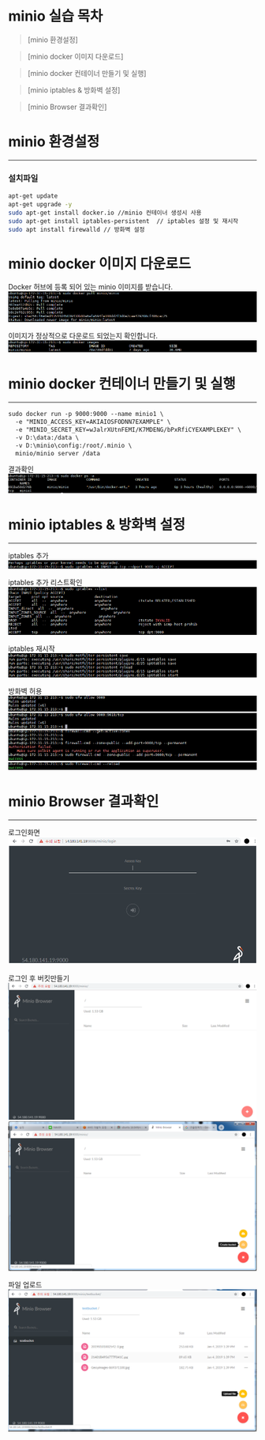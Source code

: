 # minio 실습 목차

>[minio 환경설정]

>[minio docker 이미지 다운로드]

>[minio docker 컨테이너 만들기 및 실행]

>[minio iptables & 방화벽 설정]

>[minio Browser 결과확인]


# minio 환경설정
-----
### 설치파일

```bash
apt-get update
apt-get upgrade -y
sudo apt-get install docker.io //minio 컨테이너 생성시 사용
sudo apt-get install iptables-persistent  // iptables 설정 및 재시작
sudo apt install firewalld // 방화벽 설정
```


# minio docker 이미지 다운로드
Docker 허브에 등록 되어 있는 minio 이미지를 받습니다.
![](https://github.com/ddmsme/minio/blob/master/img/1.%EC%9D%B4%EB%AF%B8%EC%A7%80%EB%8B%A4%EC%9A%B4%EB%A1%9C%EB%93%9C.png)

이미지가 정상적으로 다운로드 되었는지 확인합니다.
![](https://github.com/ddmsme/minio/blob/master/img/3.%EC%9D%B4%EB%AF%B8%EC%A7%80%EB%8B%A4%EC%9A%B4%EB%A1%9C%EB%93%9C%ED%99%95%EC%9D%B8.png)



# minio docker 컨테이너 만들기 및 실행
------

```
sudo docker run -p 9000:9000 --name minio1 \
  -e "MINIO_ACCESS_KEY=AKIAIOSFODNN7EXAMPLE" \
  -e "MINIO_SECRET_KEY=wJalrXUtnFEMI/K7MDENG/bPxRfiCYEXAMPLEKEY" \
  -v D:\data:/data \
  -v D:\minio\config:/root/.minio \
  minio/minio server /data
```
결과확인
![](https://github.com/ddmsme/minio/blob/master/img/minio1.png)



# minio iptables & 방화벽 설정
-----
iptables 추가
![](https://github.com/ddmsme/minio/blob/master/img/5.iptabes--INPUT.png)

iptables 추가 리스트확인
![](https://github.com/ddmsme/minio/blob/master/img/6.iptabes--list.png)

iptables 재시작
![](https://github.com/ddmsme/minio/blob/master/img/7.iptables%20%EC%9E%AC%EC%8B%9C%EC%9E%91.png)

방화벽 허용
![](https://github.com/ddmsme/minio/blob/master/img/8%EB%B0%A9%ED%99%94%EB%B2%BD%ED%97%88%EC%9A%A9.png)
![](https://github.com/ddmsme/minio/blob/master/img/9%EB%B0%A9%ED%99%94%EB%B2%BD%ED%97%88%EC%9A%A9.png)
![](https://github.com/ddmsme/minio/blob/master/img/10%EB%B0%A9%ED%99%94%EB%B2%BD%ED%97%88%EC%9A%A9.png)
![](https://github.com/ddmsme/minio/blob/master/img/11%EB%B0%A9%ED%99%94%EB%B2%BD%ED%97%88%EC%9A%A9.png)


# minio Browser 결과확인
-----
로그인화면
![](https://github.com/ddmsme/minio/blob/master/img/12%EC%99%84%EB%A3%8C.PNG)

로그인 후 버킷만들기
![](https://github.com/ddmsme/minio/blob/master/img/12.%EB%A1%9C%EA%B7%B8%EC%9D%B8%ED%9B%84%20%ED%99%94%EB%A9%B4%20%EB%B2%84%ED%82%B7%EB%A7%8C%EB%93%A4%EA%B8%B0.PNG)
![](https://github.com/ddmsme/minio/blob/master/img/13.%EB%B2%84%ED%82%B7%EB%A7%8C%EB%93%A4%EA%B8%B0.png)

파일 업로드
![](https://github.com/ddmsme/minio/blob/master/img/14.testbucket_fileupload.png)
